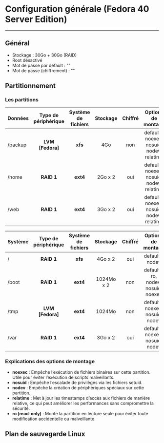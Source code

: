 # Configuration générale (Fedora 40 Server Edition)
----

## Général

- Stockage : 30Go + 30Go (RAID)
- Root désactivé
- Mot de passe par défault : ""
- Mot de passe (chiffrement) : ""

## Partitionnement

### Les partitions

| Données  |     Type de périphérique     | Système de fichiers | Stockage | Chiffré | Options de montage |
| :--------------- |:---------------:|:-----:|:-----:|:-----:|:-----:|
| /backup  |   **LVM [Fedora]**      |  **xfs** | 4Go | non | defaults, noexec, nosuid, nodev, relatime |
| /home | **RAID 1**| **ext4** | 2Go x 2 | oui | defaults, noexec, nosuid, nodev, relatime |
| /web | **RAID 1**| **ext4** | 3Go x 2 | oui | defaults, noexec, nosuid, nodev, relatime |

| Système  |     Type de périphérique     | Système de fichiers | Stockage | Chiffré | Options de montage |
| :--------------- |:---------------:|:-----:|:-----:|:-----:|:-----:|
| / | **RAID 1** | **xfs** | 4Go x 2 | oui | defaults, nodev |
| /boot | **RAID 1** | **ext4** | 1024Mo x 2| non | defaults, ro, nodev, nosuid, noexec |
| /tmp | **LVM [Fedora]** | **ext4** | 1024Mo | non | defaults, noexec, nosuid, nodev |
| /var | **RAID 1** | **ext4** | 3Go x 2 | oui | defaults, noexec, nosuid, nodev |

### Explications des options de montage

- **noexec** : Empêche l’exécution de fichiers binaires sur cette partition. Utile pour éviter l’exécution de scripts malveillants.
- **nosuid** : Empêche l’escalade de privilèges via les fichiers setuid.
- **nodev** : Empêche la création de périphériques spéciaux sur cette partition.
- **relatime** : Met à jour les timestamps d’accès aux fichiers de manière relative, ce qui peut améliorer les performances sans compromettre la sécurité.
- **ro (read-only)** : Monte la partition en lecture seule pour éviter toute modification accidentelle ou malveillante.

## Plan de sauvegarde Linux
